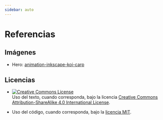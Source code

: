 ```yaml
---
sidebar: auto
---
```


# Referencias

## Imágenes

- Hero: [animation-inkscape-koi-carp](https://inkscape.org/~IK/%E2%98%85animation-inkscape-koi-carp)

## Licencias

- <a rel="license" href="http://creativecommons.org/licenses/by-sa/4.0/"><img alt="Creative Commons License" style="border-width:0" src="https://i.creativecommons.org/l/by-sa/4.0/88x31.png" /></a><br />Uso del texto, cuando corresponda, bajo la licencia <a rel="license" href="http://creativecommons.org/licenses/by-sa/4.0/">Creative Commons Attribution-ShareAlike 4.0 International License</a>.

- Uso del código, cuando corresponda, bajo la [licencia MIT](https://github.com/akobashikawa/vuepress-akc-bitacora/blob/master/LICENSE).


